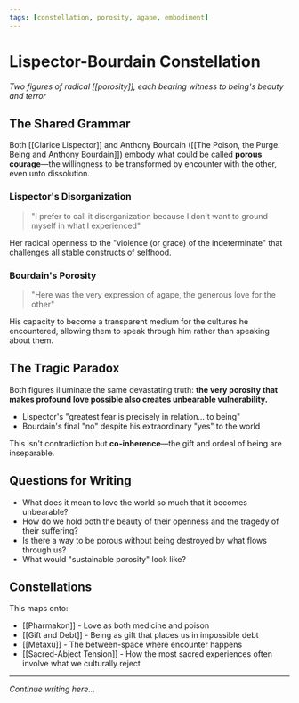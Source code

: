 ```yaml
---
tags: [constellation, porosity, agape, embodiment]
---
```


# Lispector-Bourdain Constellation

*Two figures of radical [[porosity]], each bearing witness to being's beauty and terror*

## The Shared Grammar

Both [[Clarice Lispector]] and Anthony Bourdain ([[The Poison, the Purge. Being and Anthony Bourdain]]) embody what could be called **porous courage**—the willingness to be transformed by encounter with the other, even unto dissolution.

### Lispector's Disorganization
> "I prefer to call it disorganization because I don't want to ground myself in what I experienced"

Her radical openness to the "violence (or grace) of the indeterminate" that challenges all stable constructs of selfhood.

### Bourdain's Porosity  
> "Here was the very expression of agape, the generous love for the other"

His capacity to become a transparent medium for the cultures he encountered, allowing them to speak through him rather than speaking about them.

## The Tragic Paradox

Both figures illuminate the same devastating truth: **the very porosity that makes profound love possible also creates unbearable vulnerability.**

- Lispector's "greatest fear is precisely in relation... to being"  
- Bourdain's final "no" despite his extraordinary "yes" to the world

This isn't contradiction but **co-inherence**—the gift and ordeal of being are inseparable.

## Questions for Writing

- What does it mean to love the world so much that it becomes unbearable?
- How do we hold both the beauty of their openness and the tragedy of their suffering?
- Is there a way to be porous without being destroyed by what flows through us?
- What would "sustainable porosity" look like?

## Constellations 

This maps onto:
- [[Pharmakon]] - Love as both medicine and poison
- [[Gift and Debt]] - Being as gift that places us in impossible debt  
- [[Metaxu]] - The between-space where encounter happens
- [[Sacred-Abject Tension]] - How the most sacred experiences often involve what we culturally reject

---

*Continue writing here...*